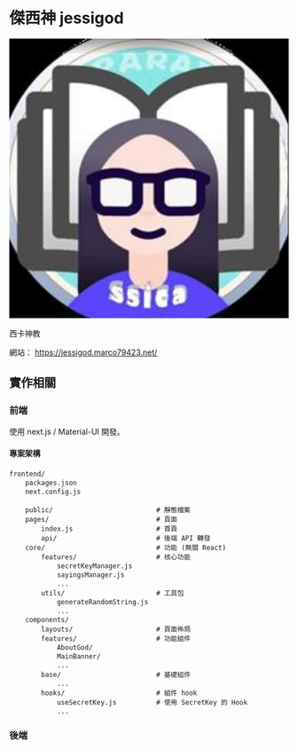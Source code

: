 # 傑西神 jessigod

![jessigod](./logo.jpg)

西卡神教

網站： https://jessigod.marco79423.net/

## 實作相關

### 前端

使用 next.js / Material-UI 開發。

#### 專案架構

    frontend/
        packages.json
        next.config.js

        public/                          # 靜態檔案
        pages/                           # 頁面
            index.js                     # 首頁
            api/                         # 後端 API 轉發
        core/                            # 功能 (無關 React)
            features/                    # 核心功能
                secretKeyManager.js
                sayingsManager.js
                ...
            utils/                       # 工具包
                generateRandomString.js
                ...
        components/
            layouts/                     # 頁面佈局
            features/                    # 功能組件
                AboutGod/
                MainBanner/
                ...
            base/                        # 基礎組件
                ...
            hooks/                       # 組件 hook
                useSecretKey.js          # 使用 SecretKey 的 Hook
                ...

### 後端

